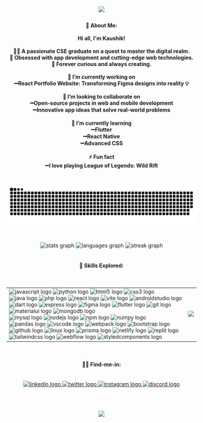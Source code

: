 <div align="center">
  <img height="250" src="https://media3.giphy.com/media/v1.Y2lkPTc5MGI3NjExbDcxZ2txODRyMDdocTl6cWEzM3Z1cGprc2J5b2t3eWRjbDEwYnNkZiZlcD12MV9pbnRlcm5hbF9naWZfYnlfaWQmY3Q9Zw/vcERNdz7Q11eyhQyq1/giphy.gif"/>
</div>

###

<h4 align="center">💫 About Me:<br><br>Hi all, I'm Kaushik!<br><br>👨‍💻 A passionate CSE graduate on a quest to master the digital realm.<br>📱 Obsessed with app development and cutting-edge web technologies.<br>🚀 Forever curious and always creating.<br><br>🔭 I’m currently working on<br>➖React Portfolio Website: Transforming Figma designs into reality 💡<br><br>👯 I’m looking to collaborate on<br>➖Open-source projects in web and mobile development<br>➖Innovative app ideas that solve real-world problems<br><br>🌱 I’m currently learning<br>➖Flutter<br>➖React Native<br>➖Advanced CSS<br><br>⚡ Fun fact<br>➖I love playing League of Legends: Wild Rift</h4>

###

<br clear="both">
<div align="center">
<img src="https://raw.githubusercontent.com/AlwySavageLT/AlwySavageLT/output/snake.svg" alt="Snake animation" />
</div>

###

<br clear="both">

<div align="center">
  <img src="https://github-readme-stats.vercel.app/api?username=AlwySavageLT&hide_title=false&hide_rank=false&show_icons=true&include_all_commits=true&count_private=false&disable_animations=false&theme=tokyonight&locale=en&hide_border=false" height="150" alt="stats graph"  />
  <img src="https://github-readme-stats.vercel.app/api/top-langs?username=AlwySavageLT&locale=en&hide_title=false&layout=compact&card_width=320&langs_count=5&theme=tokyonight&hide_border=false" height="150" alt="languages graph"  />
  <img src="https://streak-stats.demolab.com?user=AlwySavageLT&locale=en&mode=weekly&theme=tokyonight&hide_border=false&border_radius=5" height="150" alt="streak graph"  />
</div>
&nbsp;
<h4 align="center">🥱 Skills Explored:</h4>
&nbsp;  
<table align="center"> 
  <tr>
    <td>
      <img src="https://skillicons.dev/icons?i=js" height="35" alt="javascript logo" title="JavaScript"/>
      <img src="https://skillicons.dev/icons?i=py" height="35" alt="python logo" title="Python"/>
      <img src="https://skillicons.dev/icons?i=html" height="35" alt="html5 logo" title="HTML5"/>
      <img src="https://skillicons.dev/icons?i=css" height="35" alt="css3 logo" title="CSS3"/>
      <img src="https://skillicons.dev/icons?i=java" height="35" alt="java logo" title="Java"/>
      <img src="https://skillicons.dev/icons?i=php" height="35" alt="php logo" title="PHP"/>
      <img src="https://skillicons.dev/icons?i=react" height="35" alt="react logo" title="React"/>
      <img src="https://skillicons.dev/icons?i=vite" height="35" alt="vite logo" title="Vite"/>
      <img src="https://skillicons.dev/icons?i=androidstudio" height="35" alt="androidstudio logo" title="Android Studio"/>
      <img src="https://skillicons.dev/icons?i=dart" height="35" alt="dart logo" title="Dart"/>
      <img src="https://skillicons.dev/icons?i=express" height="35" alt="express logo" title="Express"/>
      <img src="https://skillicons.dev/icons?i=figma" height="35" alt="figma logo" title="Figma"/>
      <img src="https://skillicons.dev/icons?i=flutter" height="35" alt="flutter logo" title="Flutter"/>
      <img src="https://skillicons.dev/icons?i=git" height="35" alt="git logo" title="Git"/>
      <img src="https://skillicons.dev/icons?i=materialui" height="35" alt="materialui logo" title="Material-UI"/>
      <img src="https://skillicons.dev/icons?i=mongodb" height="35" alt="mongodb logo" title="MongoDB"/><br>
      <img src="https://skillicons.dev/icons?i=mysql" height="35" alt="mysql logo" title="MySQL"/>
      <img src="https://skillicons.dev/icons?i=nodejs" height="35" alt="nodejs logo" title="Node.js"/>
      <img src="https://cdn.jsdelivr.net/gh/devicons/devicon/icons/npm/npm-original-wordmark.svg" height="35" alt="npm logo" title="NPM"/>
      <img src="https://cdn.jsdelivr.net/gh/devicons/devicon/icons/numpy/numpy-original.svg" height="35" alt="numpy logo" title="NumPy"/>
      <img src="https://cdn.jsdelivr.net/gh/devicons/devicon/icons/pandas/pandas-original.svg" height="35" alt="pandas logo" title="Pandas"/>
      <img src="https://skillicons.dev/icons?i=vscode" height="35" alt="vscode logo" title="VS Code"/>
      <img src="https://skillicons.dev/icons?i=webpack" height="35" alt="webpack logo" title="Webpack"/>
      <img src="https://skillicons.dev/icons?i=bootstrap" height="35" alt="bootstrap logo" title="Bootstrap"/>
      <img src="https://skillicons.dev/icons?i=github" height="35" alt="github logo" title="GitHub"/>
      <img src="https://skillicons.dev/icons?i=linux" height="35" alt="linux logo" title="Linux"/>
      <img src="https://skillicons.dev/icons?i=prisma" height="35" alt="prisma logo" title="Prisma"/>
      <img src="https://skillicons.dev/icons?i=netlify" height="35" alt="netlify logo" title="Netlify"/>
      <img src="https://skillicons.dev/icons?i=replit" height="35" alt="replit logo" title="Replit"/>
      <img src="https://skillicons.dev/icons?i=tailwind" height="35" alt="tailwindcss logo" title="Tailwind CSS"/>
      <img src="https://skillicons.dev/icons?i=webflow" height="35" alt="webflow logo" title="Webflow"/>
      <img src="https://skillicons.dev/icons?i=styledcomponents" height="35" alt="styledcomponents logo" title="Styled Components"/>
    </td>
     <td>
      <img height="150" src="https://i.giphy.com/0lGd2OXXHe4tFhb7Wh.webp">
    </td>
  </tr>
</table>

&nbsp;
<h4 align="center">😶‍🌫️ Find-me-in:</h4>
&nbsp;

<div align="center">
  <a href="https://www.linkedin.com/in/kaushik--acharya" target="_blank">
    <img src="https://raw.githubusercontent.com/maurodesouza/profile-readme-generator/master/src/assets/icons/social/linkedin/default.svg" width="49" height="35" alt="linkedin logo"  />
  </a>
  <a href="https://x.com/KaushikAc1?t=K84itBsWGpfNOdEWGpn4VQ&s=09" target="_blank">
    <img src="https://raw.githubusercontent.com/maurodesouza/profile-readme-generator/master/src/assets/icons/social/twitter/default.svg" width="49" height="35" alt="twitter logo"  />
  </a>
  <a href="https://www.instagram.com/alwys_savage?igsh=eHk0amFscjRvaHl0" target="_blank">
    <img src="https://raw.githubusercontent.com/maurodesouza/profile-readme-generator/master/src/assets/icons/social/instagram/default.svg" width="49" height="35" alt="instagram logo"  />
  </a>
  <a href="https://discord.com/invite/DWAuR3DV" target="_blank">
    <img src="https://raw.githubusercontent.com/maurodesouza/profile-readme-generator/master/src/assets/icons/social/discord/default.svg" width="49" height="35" alt="discord logo"  />
  </a>
</div>
&nbsp;


&nbsp;
<div align="center">
  <img src="https://visitor-badge.laobi.icu/badge?page_id=AlwySavageLT.AlwySavageLT&left_color=rebeccapurple&right_color=plum&left_text=%3C/%3E%20Profile%20Views"  />
</div>

